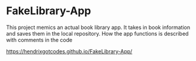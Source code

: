 # FakeLibrary-App
This project memics an actual book library app. It takes in book information and saves them in the local repository. How the app functions is described with comments in the code

https://hendrixgotcodes.github.io/FakeLibrary-App/
